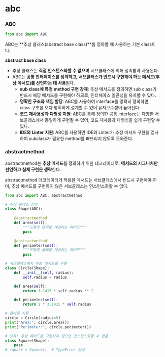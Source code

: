 # abc

### ABC

```python
from abc import ABC
```

ABC는 **추상 클래스(abstract base class)**를 정의할 때 사용하는 기본 class이다.

**abstract base class**

- 추상 클래스는 **직접 인스턴스화할 수 없으며** 서브클래스에 의해 상속받아 사용된다.
- ABC는 **공통 인터페이스를 정의하고, 서브클래스가 반드시 구현해야 하는 메서드(추상 메서드)를 선언하는 데 사용**된다.
  - **sub class에 특정 method 구현 강제**: 추상 메서드를 정의하면 sub class가 반드시 해당 메서드를 구현해야 하므로, 인터페이스 일관성을 유지할 수 있다.
  - **명확한 구조와 책임 할당**: ABC를 사용하여 interface를 명확히 정의하면, class 구조를 보다 명확하게 설계할 수 있어 유지보수성이 높아진다.
  - **코드 재사용성과 다형성 지원**: ABC를 통해 정의한 공통 interface는 다양한 서브클래스에서 동일하게 구현될 수 있어, 코드 재사용과 다형성을 쉽게 구현할 수 있다.
  - **IDE와 Linter 지원**: ABC를 사용하면 IDE와 Linter가 추상 메서드 구현을 검사하여 subclass가 필요한 method를 빠뜨리지 않도록 도와준다.



### abstractmethod

abstractmethod는 **추상 메서드**를 정의하기 위한 데코레이터로, **메서드의 시그니처만 선언하고 실제 구현은 생략**한다.

abstractmethod 데코레이터가 적용된 메서드는 서브클래스에서 반드시 구현해야 하며, 추상 메서드를 구현하지 않은 서브클래스는 인스턴스화할 수 없다.

```python
from abc import ABC, abstractmethod

# 추상 클래스 정의
class Shape(ABC):
    
    @abstractmethod
    def area(self):
        """도형의 면적을 계산하는 메서드"""
        pass

    @abstractmethod
    def perimeter(self):
        """도형의 둘레를 계산하는 메서드"""
        pass

# 서브클래스에서 추상 메서드를 구현
class Circle(Shape):
    def __init__(self, radius):
        self.radius = radius

    def area(self):
        return 3.1415 * self.radius ** 2

    def perimeter(self):
        return 2 * 3.1415 * self.radius

# 올바른 사용
circle = Circle(radius=5)
print("Area:", circle.area())
print("Perimeter:", circle.perimeter())

# 오류: 추상 메서드를 구현하지 않으면 인스턴스화할 수 없음
class Square(Shape):
    pass
# square = Square()  # TypeError 발생
```


